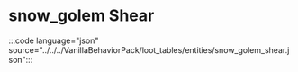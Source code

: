 # snow_golem Shear

:::code language="json" source="../../../VanillaBehaviorPack/loot_tables/entities/snow_golem_shear.json":::